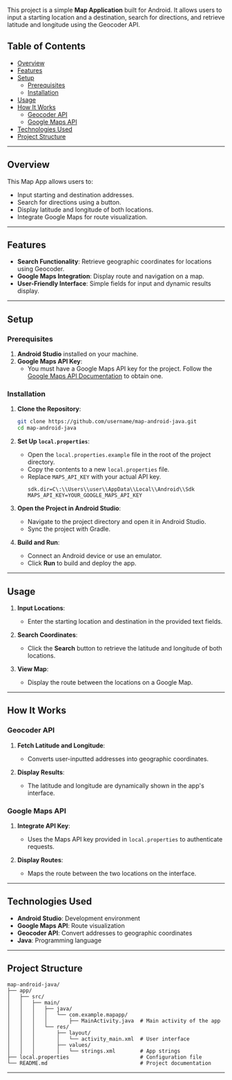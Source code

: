 This project is a simple **Map Application** built for Android. It allows users to input a starting location and a destination, search for directions, and retrieve latitude and longitude using the Geocoder API.

## Table of Contents

- [Overview](#overview)
- [Features](#features)
- [Setup](#setup)
  - [Prerequisites](#prerequisites)
  - [Installation](#installation)
- [Usage](#usage)
- [How It Works](#how-it-works)
  - [Geocoder API](#geocoder-api)
  - [Google Maps API](#google-maps-api)
- [Technologies Used](#technologies-used)
- [Project Structure](#project-structure)

---

## Overview

This Map App allows users to:
- Input starting and destination addresses.
- Search for directions using a button.
- Display latitude and longitude of both locations.
- Integrate Google Maps for route visualization.

---

## Features

- **Search Functionality**: Retrieve geographic coordinates for locations using Geocoder.
- **Google Maps Integration**: Display route and navigation on a map.
- **User-Friendly Interface**: Simple fields for input and dynamic results display.

---

## Setup

### Prerequisites

1. **Android Studio** installed on your machine.
2. **Google Maps API Key**:
   - You must have a Google Maps API key for the project. Follow the [Google Maps API Documentation](https://developers.google.com/maps/gmp-get-started) to obtain one.

### Installation

1. **Clone the Repository**:
    ```bash
    git clone https://github.com/username/map-android-java.git
    cd map-android-java
    ```

2. **Set Up `local.properties`**:
    - Open the `local.properties.example` file in the root of the project directory.
    - Copy the contents to a new `local.properties` file.
    - Replace `MAPS_API_KEY` with your actual API key.
      ```properties
      sdk.dir=C\:\\Users\\user\\AppData\\Local\\Android\\Sdk
      MAPS_API_KEY=YOUR_GOOGLE_MAPS_API_KEY
      ```

3. **Open the Project in Android Studio**:
    - Navigate to the project directory and open it in Android Studio.
    - Sync the project with Gradle.

4. **Build and Run**:
    - Connect an Android device or use an emulator.
    - Click **Run** to build and deploy the app.

---

## Usage

1. **Input Locations**:
   - Enter the starting location and destination in the provided text fields.

2. **Search Coordinates**:
   - Click the **Search** button to retrieve the latitude and longitude of both locations.

3. **View Map**:
   - Display the route between the locations on a Google Map.

---

## How It Works

### Geocoder API

1. **Fetch Latitude and Longitude**:
   - Converts user-inputted addresses into geographic coordinates.

2. **Display Results**:
   - The latitude and longitude are dynamically shown in the app's interface.

### Google Maps API

1. **Integrate API Key**:
   - Uses the Maps API key provided in `local.properties` to authenticate requests.

2. **Display Routes**:
   - Maps the route between the two locations on the interface.

---

## Technologies Used

- **Android Studio**: Development environment
- **Google Maps API**: Route visualization
- **Geocoder API**: Convert addresses to geographic coordinates
- **Java**: Programming language

---

## Project Structure

```
map-android-java/
├── app/
│   ├── src/
│   │   ├── main/
│   │   │   ├── java/
│   │   │   │   └── com.example.mapapp/
│   │   │   │       ├── MainActivity.java  # Main activity of the app
│   │   │   └── res/
│   │   │       ├── layout/
│   │   │       │   └── activity_main.xml  # User interface
│   │   │       ├── values/
│   │   │       │   └── strings.xml        # App strings
├── local.properties                       # Configuration file
└── README.md                              # Project documentation
```

---
